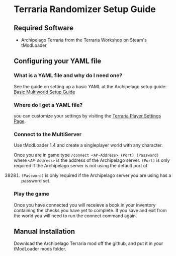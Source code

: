 # Terraria Randomizer Setup Guide

## Required Software

- Archipelago Terraria from
  the Terraria Workshop on Steam's tModLoader

## Configuring your YAML file

### What is a YAML file and why do I need one?

See the guide on setting up a basic YAML at the Archipelago setup
guide: [Basic Multiworld Setup Guide](/tutorial/Archipelago/setup/en)

### Where do I get a YAML file?

you can customize your settings by visiting the [Terraria Player Settings Page](/games/Terraria/player-settings).

### Connect to the MultiServer

Use tModLoader 1.4 and create a singleplayer world with any character.

Once you are in game type `/connect <AP-Address> (Port) (Password)` where `<AP-Address>` is the address of the
Archipelago server. `(Port)` is only required if the Archipelago server is not using the default port of

38281. `(Password)` is only required if the Archipelago server you are using has a password set.

### Play the game

Once you have connected you will receieve a book in your inventory containing the checks you have yet to complete.
If you save and exit from the world you will need to run the connect command again.

## Manual Installation

Download the Archipelago Terraria mod off the github, and put it in your tModLoader mods folder.
